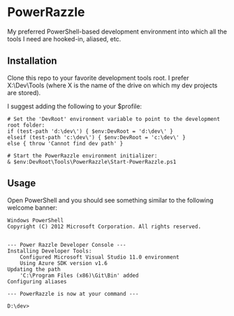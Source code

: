 PowerRazzle
===========
My preferred PowerShell-based development environment into which all the tools I need are hooked-in, aliased, etc.

Installation
------------
Clone this repo to your favorite development tools root. I prefer X:\Dev\Tools (where X is the name of the drive on which my dev projects are stored).

I suggest adding the following to your $profile:

```
# Set the 'DevRoot' environment variable to point to the development root folder:
if (test-path 'd:\dev\') { $env:DevRoot = 'd:\dev\' }
elseif (test-path 'c:\dev\') { $env:DevRoot = 'c:\dev\' }
else { throw 'Cannot find dev path' }

# Start the PowerRazzle environment initializer:
& $env:DevRoot\Tools\PowerRazzle\Start-PowerRazzle.ps1
```

Usage
-----
Open PowerShell and you should see something similar to the following welcome banner:

```
Windows PowerShell
Copyright (C) 2012 Microsoft Corporation. All rights reserved.


--- Power Razzle Developer Console ---
Installing Developer Tools:
    Configured Microsoft Visual Studio 11.0 environment
    Using Azure SDK version v1.6
Updating the path
    'C:\Program Files (x86)\Git\Bin' added
Configuring aliases

--- PowerRazzle is now at your command ---

D:\dev>
```
